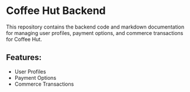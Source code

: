 # Coffee Hut Backend

This repository contains the backend code and markdown documentation for managing user profiles, payment options, and commerce transactions for Coffee Hut.

## Features:
- User Profiles
- Payment Options
- Commerce Transactions
